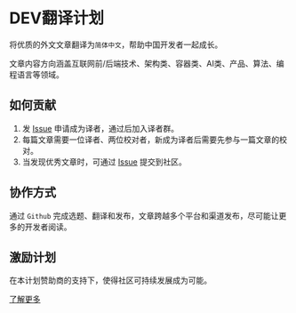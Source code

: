 # DEV翻译计划

将优质的外文文章翻译为`简体中文`，帮助中国开发者一起成长。

文章内容方向涵盖互联网前/后端技术、架构类、容器类、AI类、产品、算法、编程语言等领域。

## 如何贡献

1. 发 [Issue](https://github.com/thebetterdev/dev/issues/new/choose) 申请成为译者，通过后加入译者群。
2. 每篇文章需要一位译者、两位校对者，新成为译者后需要先参与一篇文章的校对。
3. 当发现优秀文章时，可通过 [Issue](https://github.com/thebetterdev/dev/issues/new/choose) 提交到社区。

## 协作方式

通过 `Github` 完成选题、翻译和发布，文章跨越多个平台和渠道发布，尽可能让更多的开发者阅读。

## 激励计划

在本计划赞助商的支持下，使得社区可持续发展成为可能。

[了解更多](https://github.com/thebetterdev/dev/wiki)